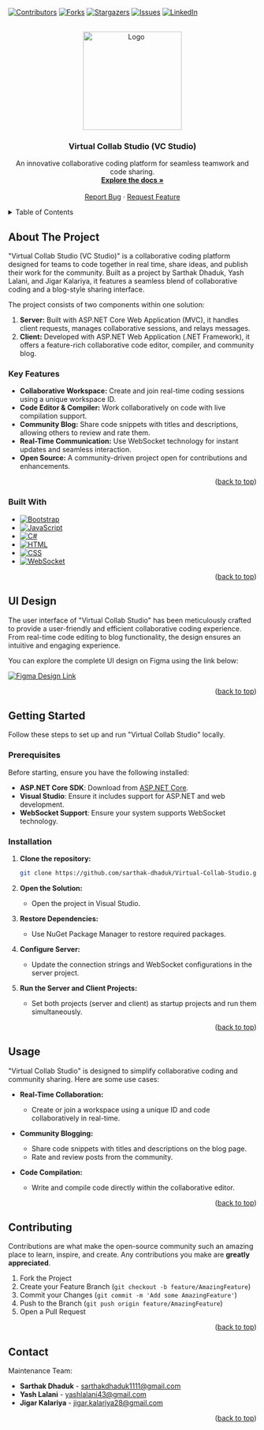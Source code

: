 <a name="readme-top"></a>

[![Contributors][contributors-shield]][contributors-url]
[![Forks][forks-shield]][forks-url]
[![Stargazers][stars-shield]][stars-url]
[![Issues][issues-shield]][issues-url]
[![LinkedIn][linkedin-shield]][linkedin-url]


<!-- PROJECT LOGO -->
<br />
<div align="center">
  <a href="https://github.com/sarthak-dhaduk/Virtual-Collab-Studio">
    <img src="https://github.com/sarthak-dhaduk/Virtual-Collab-Studio/blob/main/Virtual-Collab-Studio/VC-Studio-Client/assets/icons/icon2.svg" alt="Logo" width="200" height="200">
  </a>

  <h3 align="center">Virtual Collab Studio (VC Studio)</h3>

  <p align="center">
    An innovative collaborative coding platform for seamless teamwork and code sharing.
    <br />
    <a href="https://github.com/sarthak-dhaduk/Virtual-Collab-Studio"><strong>Explore the docs »</strong></a>
    <br />
    <br />
    <a href="https://github.com/sarthak-dhaduk/Virtual-Collab-Studio/issues/new?labels=bug&template=bug-report---.md">Report Bug</a>
    ·
    <a href="https://github.com/sarthak-dhaduk/Virtual-Collab-Studio/issues/new?labels=enhancement&template=feature-request---.md">Request Feature</a>
  </p>
</div>



<!-- TABLE OF CONTENTS -->
<details>
  <summary>Table of Contents</summary>
  <ol>
    <li>
      <a href="#about-the-project">About The Project</a>
      <ul>
        <li><a href="#key-features">Key Features</a></li>
      </ul>
    </li>
    <li>
      <a href="#built-with">Built With</a>
    </li>
    <li>
      <a href="#ui-design">UI Design</a>
    </li>
    <li>
      <a href="#getting-started">Getting Started</a>
      <ul>
        <li><a href="#prerequisites">Prerequisites</a></li>
        <li><a href="#installation">Installation</a></li>
      </ul>
    </li>
    <li><a href="#usage">Usage</a></li>
    <li><a href="#contributing">Contributing</a></li>
    <li><a href="#contact">Contact</a></li>
  </ol>
</details>



<!-- ABOUT THE PROJECT -->
## About The Project

"Virtual Collab Studio (VC Studio)" is a collaborative coding platform designed for teams to code together in real time, share ideas, and publish their work for the community. Built as a project by Sarthak Dhaduk, Yash Lalani, and Jigar Kalariya, it features a seamless blend of collaborative coding and a blog-style sharing interface.

The project consists of two components within one solution:
1. **Server:** Built with ASP.NET Core Web Application (MVC), it handles client requests, manages collaborative sessions, and relays messages.
2. **Client:** Developed with ASP.NET Web Application (.NET Framework), it offers a feature-rich collaborative code editor, compiler, and community blog.

### Key Features
* **Collaborative Workspace:** Create and join real-time coding sessions using a unique workspace ID.
* **Code Editor & Compiler:** Work collaboratively on code with live compilation support.
* **Community Blog:** Share code snippets with titles and descriptions, allowing others to review and rate them.
* **Real-Time Communication:** Use WebSocket technology for instant updates and seamless interaction.
* **Open Source:** A community-driven project open for contributions and enhancements.

<p align="right">(<a href="#readme-top">back to top</a>)</p>


### Built With

* [![Bootstrap][Bootstrap]][Bootstrap-url]
* [![JavaScript][JavaScript]][JavaScript-url]
* [![C#][CSharp]][CSharp-url]
* [![HTML][HTML]][HTML-url]
* [![CSS][CSS]][CSS-url]
* [![WebSocket][WebSocket]][WebSocket-url]

<p align="right">(<a href="#readme-top">back to top</a>)</p>


## UI Design

The user interface of "Virtual Collab Studio" has been meticulously crafted to provide a user-friendly and efficient collaborative coding experience. From real-time code editing to blog functionality, the design ensures an intuitive and engaging experience.

You can explore the complete UI design on Figma using the link below:

[![Figma Design Link](https://img.shields.io/badge/Figma-UI%20Design-ff69b4?style=for-the-badge&logo=figma)](https://www.figma.com/design/dS6tIrJ03cLN41jJmvKMpr/Virtual-Collab-Studio?node-id=0-1&t=pS4vUxGyLqiDXKxL-1)

<p align="right">(<a href="#readme-top">back to top</a>)</p>



<!-- GETTING STARTED -->
## Getting Started

Follow these steps to set up and run "Virtual Collab Studio" locally.

### Prerequisites

Before starting, ensure you have the following installed:

* **ASP.NET Core SDK**: Download from [ASP.NET Core](https://dotnet.microsoft.com/en-us/download).
* **Visual Studio**: Ensure it includes support for ASP.NET and web development.
* **WebSocket Support**: Ensure your system supports WebSocket technology.

### Installation

1. **Clone the repository:**
   ```sh
   git clone https://github.com/sarthak-dhaduk/Virtual-Collab-Studio.git
   ```

2. **Open the Solution:**
   - Open the project in Visual Studio.

3. **Restore Dependencies:**
   - Use NuGet Package Manager to restore required packages.

4. **Configure Server:**
   - Update the connection strings and WebSocket configurations in the server project.

5. **Run the Server and Client Projects:**
   - Set both projects (server and client) as startup projects and run them simultaneously.

<p align="right">(<a href="#readme-top">back to top</a>)</p>


## Usage

"Virtual Collab Studio" is designed to simplify collaborative coding and community sharing. Here are some use cases:

* **Real-Time Collaboration:**
  - Create or join a workspace using a unique ID and code collaboratively in real-time.

* **Community Blogging:**
  - Share code snippets with titles and descriptions on the blog page.
  - Rate and review posts from the community.

* **Code Compilation:**
  - Write and compile code directly within the collaborative editor.

<p align="right">(<a href="#readme-top">back to top</a>)</p>


<!-- CONTRIBUTING -->
## Contributing

Contributions are what make the open-source community such an amazing place to learn, inspire, and create. Any contributions you make are **greatly appreciated**.

1. Fork the Project
2. Create your Feature Branch (`git checkout -b feature/AmazingFeature`)
3. Commit your Changes (`git commit -m 'Add some AmazingFeature'`)
4. Push to the Branch (`git push origin feature/AmazingFeature`)
5. Open a Pull Request

<p align="right">(<a href="#readme-top">back to top</a>)</p>


<!-- CONTACT -->
## Contact

Maintenance Team:

- **Sarthak Dhaduk** - [sarthakdhaduk1111@gmail.com](mailto:sarthakdhaduk1111@gmail.com)
- **Yash Lalani** - [yashlalani43@gmail.com](mailto:yashlalani43@gmail.com)
- **Jigar Kalariya** - [jigar.kalariya28@gmail.com](mailto:jigar.kalariya28@gmail.com)

<p align="right">(<a href="#readme-top">back to top</a>)</p>


<!-- MARKDOWN LINKS & IMAGES -->
[contributors-shield]: https://img.shields.io/github/contributors/sarthak-dhaduk/Virtual-Collab-Studio.svg?style=for-the-badge
[contributors-url]: https://github.com/sarthak-dhaduk/Virtual-Collab-Studio/graphs/contributors
[forks-shield]: https://img.shields.io/github/forks/sarthak-dhaduk/Virtual-Collab-Studio.svg?style=for-the-badge
[forks-url]: https://github.com/sarthak-dhaduk/Virtual-Collab-Studio/network/members
[stars-shield]: https://img.shields.io/github/stars/sarthak-dhaduk/Virtual-Collab-Studio.svg?style=for-the-badge
[stars-url]: https://github.com/sarthak-dhaduk/Virtual-Collab-Studio/stargazers
[issues-shield]: https://img.shields.io/github/issues/sarthak-dhaduk/Virtual-Collab-Studio.svg?style=for-the-badge
[issues-url]: https://github.com/sarthak-dhaduk/Virtual-Collab-Studio/issues
[linkedin-shield]: https://img.shields.io/badge/-LinkedIn-black.svg?style=for-the-badge&logo=linkedin&colorB=555
[linkedin-url]: https://linkedin.com/in/sarthak-dhaduk
[Bootstrap]: https://img.shields.io/badge/Bootstrap-563D7C?style=for-the-badge&logo=bootstrap&logoColor=white
[Bootstrap-url]: https://getbootstrap.com
[JavaScript]: https://img.shields.io/badge/JavaScript-F7DF1E?style=for-the-badge&logo=javascript&logoColor=black
[JavaScript-url]: https://developer.mozilla.org/en-US/docs/Web/JavaScript
[CSharp]: https://img.shields.io/badge/C%23-239120?style=for-the-badge&logo=c-sharp&logoColor=white
[CSharp-url]: https://learn.microsoft.com/en-us/dotnet/csharp/
[HTML]: https://img.shields.io/badge/HTML-E34F26?style=for-the-badge&logo=html5&logoColor=white
[HTML-url]: https://developer.mozilla.org/en-US/docs/Web/HTML
[CSS]: https://img.shields.io/badge/CSS-1572B6?style=for-the-badge&logo=css3&logoColor=white
[CSS-url]: https://developer.mozilla.org/en-US/docs/Web/CSS
[WebSocket]: https://img.shields.io/badge/WebSocket-4EA94B?style=for-the-badge&logo=websocket&logoColor=white
[WebSocket-url]: https://developer.mozilla.org/en-US/docs/Web/API/WebSockets_API